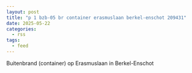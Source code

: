```yaml
---
layout: post
title: "p 1 bzb-05 br container erasmuslaan berkel-enschot 209431"
date: 2025-05-22
categories: 
  - rss
tags: 
  - feed
---
```


Buitenbrand (container) op Erasmuslaan in Berkel-Enschot
